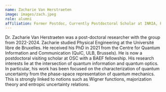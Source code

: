 ```yaml
---
name: Zacharie Van Herstraeten
image: images/zach.jpeg
role: alumni
affiliation: Former Postdoc, Currently Postdoctoral Scholar at INRIA, Paris
---
```


Dr. Zacharie Van Herstraeten was a post-doctoral researcher with the group from 2022-2024. Zacharie studied Physical Engineering at the Université libre de Bruxelles. He received his PhD in 2021 from the Centre for Quantum Information and Communication (QuIC, ULB, Brussels). He is now a postdoctoral visiting scholar at OSC with a BAEF fellowship. His research interests lie at the intersection of quantum information and quantum optics. In particular, his work has been focused on the characterization of quantum uncertainty from the phase-space representation of quantum mechanics. This is strongly linked to notions such as Wigner functions, majorization theory and entropic uncertainty relations.